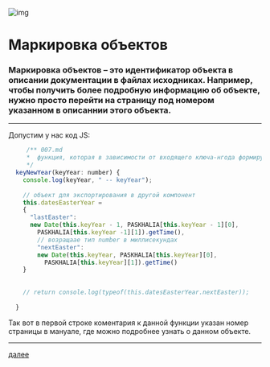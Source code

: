 ![img](https://3.bp.blogspot.com/-HDKF6GDcMD8/Xc6QlUbBDzI/AAAAAAAAElo/M3yn9nHMQ8ISeoisPgXeJOnqq9vKf1cNgCK4BGAYYCw/s400/apr.png
)
# **Маркировка объектов**
### Маркировка объектов – это идентификатор объекта в описании документации в файлах исходниках. Например, чтобы получить более подробную информацию об объекте, нужно просто перейти на страницу под номером указанном в описаннии этого объекта.
---

Допустим у нас код JS:

```js
     /** 007.md
     *  функция, которая в зависимости от входящего ключа-нгода формирует две даты Пасх
     */
  keyNewYear(keyYear: number) {
    console.log(keyYear, " -- keyYear");
    
    // объект для экспортирования в другой компонент
    this.datesEasterYear =
    {
      "lastEaster":
      new Date(this.keyYear - 1, PASKHALIA[this.keyYear - 1][0],
        PASKHALIA[this.keyYear -1][1]).getTime(),
        // возращаае тип number в миллисекундах
        "nextEaster":
        new Date(this.keyYear, PASKHALIA[this.keyYear][0],
          PASKHALIA[this.keyYear][1]).getTime()
    }
    
    
    // return console.log(typeof(this.datesEasterYear.nextEaster));
    
  }

```

Так вот в первой строке коментария к данной функции указан номер страницы в мануале, где можно подробнее узнать о данном объекте.





---

[далее](001.md)
